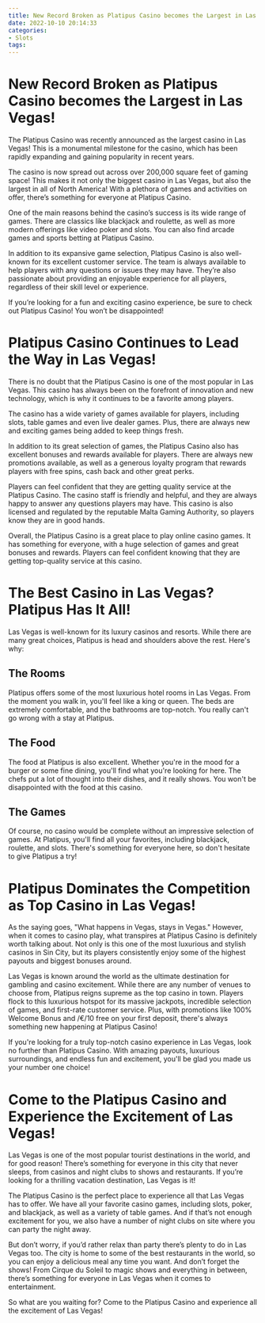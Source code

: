 ```yaml
---
title: New Record Broken as Platipus Casino becomes the Largest in Las Vegas!
date: 2022-10-10 20:14:33
categories:
- Slots
tags:
---
```



#  New Record Broken as Platipus Casino becomes the Largest in Las Vegas!

The Platipus Casino was recently announced as the largest casino in Las Vegas! This is a monumental milestone for the casino, which has been rapidly expanding and gaining popularity in recent years.

The casino is now spread out across over 200,000 square feet of gaming space! This makes it not only the biggest casino in Las Vegas, but also the largest in all of North America! With a plethora of games and activities on offer, there’s something for everyone at Platipus Casino.

One of the main reasons behind the casino’s success is its wide range of games. There are classics like blackjack and roulette, as well as more modern offerings like video poker and slots. You can also find arcade games and sports betting at Platipus Casino.

In addition to its expansive game selection, Platipus Casino is also well-known for its excellent customer service. The team is always available to help players with any questions or issues they may have. They’re also passionate about providing an enjoyable experience for all players, regardless of their skill level or experience.

If you’re looking for a fun and exciting casino experience, be sure to check out Platipus Casino! You won’t be disappointed!

#  Platipus Casino Continues to Lead the Way in Las Vegas!

There is no doubt that the Platipus Casino is one of the most popular in Las Vegas. This casino has always been on the forefront of innovation and new technology, which is why it continues to be a favorite among players.

The casino has a wide variety of games available for players, including slots, table games and even live dealer games. Plus, there are always new and exciting games being added to keep things fresh.

In addition to its great selection of games, the Platipus Casino also has excellent bonuses and rewards available for players. There are always new promotions available, as well as a generous loyalty program that rewards players with free spins, cash back and other great perks.

Players can feel confident that they are getting quality service at the Platipus Casino. The casino staff is friendly and helpful, and they are always happy to answer any questions players may have. This casino is also licensed and regulated by the reputable Malta Gaming Authority, so players know they are in good hands.

Overall, the Platipus Casino is a great place to play online casino games. It has something for everyone, with a huge selection of games and great bonuses and rewards. Players can feel confident knowing that they are getting top-quality service at this casino.

#  The Best Casino in Las Vegas? Platipus Has It All!

Las Vegas is well-known for its luxury casinos and resorts. While there are many great choices, Platipus is head and shoulders above the rest. Here's why:

## The Rooms

Platipus offers some of the most luxurious hotel rooms in Las Vegas. From the moment you walk in, you'll feel like a king or queen. The beds are extremely comfortable, and the bathrooms are top-notch. You really can't go wrong with a stay at Platipus.

## The Food

The food at Platipus is also excellent. Whether you're in the mood for a burger or some fine dining, you'll find what you're looking for here. The chefs put a lot of thought into their dishes, and it really shows. You won't be disappointed with the food at this casino.

## The Games

Of course, no casino would be complete without an impressive selection of games. At Platipus, you'll find all your favorites, including blackjack, roulette, and slots. There's something for everyone here, so don't hesitate to give Platipus a try!

#  Platipus Dominates the Competition as Top Casino in Las Vegas!

As the saying goes, "What happens in Vegas, stays in Vegas." However, when it comes to casino play, what transpires at Platipus Casino is definitely worth talking about. Not only is this one of the most luxurious and stylish casinos in Sin City, but its players consistently enjoy some of the highest payouts and biggest bonuses around.

Las Vegas is known around the world as the ultimate destination for gambling and casino excitement. While there are any number of venues to choose from, Platipus reigns supreme as the top casino in town. Players flock to this luxurious hotspot for its massive jackpots, incredible selection of games, and first-rate customer service. Plus, with promotions like 100% Welcome Bonus and $/€/$10 free on your first deposit, there's always something new happening at Platipus Casino!

If you're looking for a truly top-notch casino experience in Las Vegas, look no further than Platipus Casino. With amazing payouts, luxurious surroundings, and endless fun and excitement, you'll be glad you made us your number one choice!

#  Come to the Platipus Casino and Experience the Excitement of Las Vegas!

Las Vegas is one of the most popular tourist destinations in the world, and for good reason! There’s something for everyone in this city that never sleeps, from casinos and night clubs to shows and restaurants. If you’re looking for a thrilling vacation destination, Las Vegas is it!

The Platipus Casino is the perfect place to experience all that Las Vegas has to offer. We have all your favorite casino games, including slots, poker, and blackjack, as well as a variety of table games. And if that’s not enough excitement for you, we also have a number of night clubs on site where you can party the night away.

But don’t worry, if you’d rather relax than party there’s plenty to do in Las Vegas too. The city is home to some of the best restaurants in the world, so you can enjoy a delicious meal any time you want. And don’t forget the shows! From Cirque du Soleil to magic shows and everything in between, there’s something for everyone in Las Vegas when it comes to entertainment.

So what are you waiting for? Come to the Platipus Casino and experience all the excitement of Las Vegas!